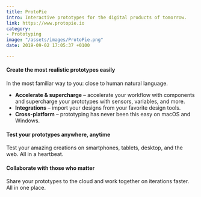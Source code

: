 ```yaml
---
title: ProtoPie
intro: Interactive prototypes for the digital products of tomorrow.
link: https://www.protopie.io
category:
- Prototyping
image: "/assets/images/ProtoPie.png"
date: 2019-09-02 17:05:37 +0100

---
```

#### Create the most realistic prototypes easily

In the most familiar way to you: close to human natural language.

* **Accelerate & supercharge** – accelerate your workflow with components and supercharge your prototypes with sensors, variables, and more.
* **Integrations** – import your designs from your favorite design tools.
* **Cross-platform** – prototyping has never been this easy on macOS and Windows.

#### Test your prototypes anywhere, anytime

Test your amazing creations on smartphones, tablets, desktop, and the web.  All in a heartbeat.

#### Collaborate with those who matter

Share your prototypes to the cloud and work together on iterations faster. All in one place.